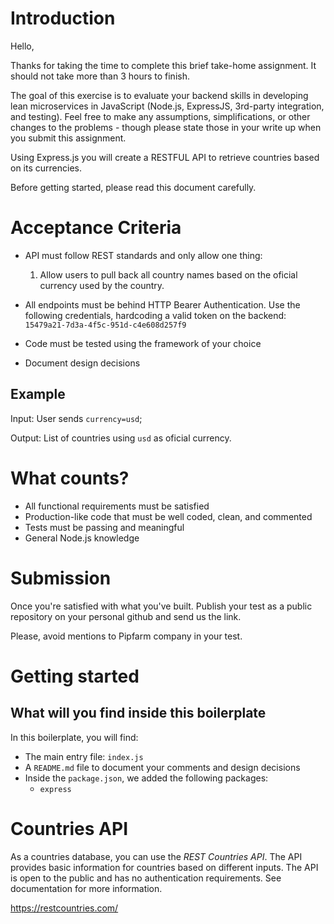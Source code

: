# Introduction

Hello,

Thanks for taking the time to complete this brief take-home assignment. It should not take more than 3 hours to finish.

The goal of this exercise is to evaluate your backend skills in developing lean microservices in JavaScript (Node.js, ExpressJS, 3rd-party integration, and testing). Feel free to make any assumptions, simplifications, or other changes to the problems - though please state those in your write up when you submit this assignment.

Using Express.js you will create a RESTFUL API to retrieve countries based on its currencies.

Before getting started, please read this document carefully.

# Acceptance Criteria

- API must follow REST standards and only allow one thing:

  1. Allow users to pull back all country names based on the oficial currency used by the country. 

- All endpoints must be behind HTTP Bearer Authentication. Use the following credentials, hardcoding a valid token on the backend: `15479a21-7d3a-4f5c-951d-c4e608d257f9`
- Code must be tested using the framework of your choice
- Document design decisions

## Example

Input: User sends `currency=usd`;

Output: List of countries using `usd` as oficial currency.

# What counts?

- All functional requirements must be satisfied
- Production-like code that must be well coded, clean, and commented
- Tests must be passing and meaningful
- General Node.js knowledge

# Submission

Once you're satisfied with what you've built. Publish your test as a public repository on your personal github and send us the link.

Please, avoid mentions to Pipfarm company in your test.

# Getting started

## What will you find inside this boilerplate

In this boilerplate, you will find:
- The main entry file: `index.js`
- A `README.md` file to document your comments and design decisions
- Inside the `package.json`, we added the following packages:
    - `express`

# Countries API

As a countries database, you can use the *REST Countries API*. The API provides basic information for countries based on different inputs. The API is open to the public and has no authentication requirements. See documentation for more information.

https://restcountries.com/
